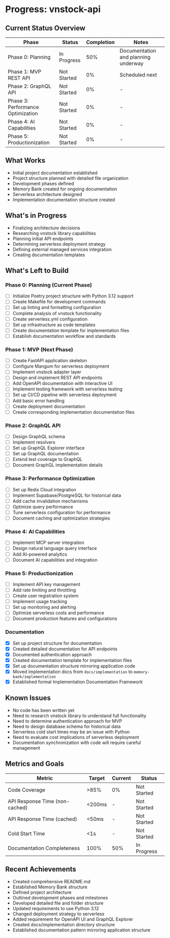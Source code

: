 # Progress: vnstock-api

## Current Status Overview

| Phase                             | Status      | Completion | Notes                               |
| --------------------------------- | ----------- | ---------- | ----------------------------------- |
| Phase 0: Planning                 | In Progress | 50%        | Documentation and planning underway |
| Phase 1: MVP REST API             | Not Started | 0%         | Scheduled next                      |
| Phase 2: GraphQL API              | Not Started | 0%         | -                                   |
| Phase 3: Performance Optimization | Not Started | 0%         | -                                   |
| Phase 4: AI Capabilities          | Not Started | 0%         | -                                   |
| Phase 5: Productionization        | Not Started | 0%         | -                                   |

## What Works

- Initial project documentation established
- Project structure planned with detailed file organization
- Development phases defined
- Memory Bank created for ongoing documentation
- Serverless architecture designed
- Implementation documentation structure created

## What's in Progress

- Finalizing architecture decisions
- Researching vnstock library capabilities
- Planning initial API endpoints
- Determining serverless deployment strategy
- Defining external managed services integration
- Creating documentation templates

## What's Left to Build

### Phase 0: Planning (Current Phase)

- [ ] Initialize Poetry project structure with Python 3.12 support
- [ ] Create Makefile for development commands
- [ ] Set up linting and formatting configuration
- [ ] Complete analysis of vnstock functionality
- [ ] Create serverless.yml configuration
- [ ] Set up infrastructure as code templates
- [ ] Create documentation template for implementation files
- [ ] Establish documentation workflow and standards

### Phase 1: MVP (Next Phase)

- [ ] Create FastAPI application skeleton
- [ ] Configure Mangum for serverless deployment
- [ ] Implement vnstock adapter layer
- [ ] Design and implement REST API endpoints
- [ ] Add OpenAPI documentation with interactive UI
- [ ] Implement testing framework with serverless testing
- [ ] Set up CI/CD pipeline with serverless deployment
- [ ] Add basic error handling
- [ ] Create deployment documentation
- [ ] Create corresponding implementation documentation files

### Phase 2: GraphQL API

- [ ] Design GraphQL schema
- [ ] Implement resolvers
- [ ] Set up GraphQL Explorer interface
- [ ] Set up GraphQL documentation
- [ ] Extend test coverage to GraphQL
- [ ] Document GraphQL implementation details

### Phase 3: Performance Optimization

- [ ] Set up Redis Cloud integration
- [ ] Implement Supabase/PostgreSQL for historical data
- [ ] Add cache invalidation mechanisms
- [ ] Optimize query performance
- [ ] Tune serverless configuration for performance
- [ ] Document caching and optimization strategies

### Phase 4: AI Capabilities

- [ ] Implement MCP server integration
- [ ] Design natural language query interface
- [ ] Add AI-powered analytics
- [ ] Document AI capabilities and integration

### Phase 5: Productionization

- [ ] Implement API key management
- [ ] Add rate limiting and throttling
- [ ] Create user registration system
- [ ] Implement usage tracking
- [ ] Set up monitoring and alerting
- [ ] Optimize serverless costs and performance
- [ ] Document production features and configurations

### Documentation

- [x] Set up project structure for documentation
- [x] Created detailed documentation for API endpoints
- [x] Documented authentication approach
- [x] Created documentation template for implementation files
- [x] Set up documentation structure mirroring application code
- [x] Moved implementation docs from `docs/implementation` to `memory-bank/implementation`
- [x] Established formal Implementation Documentation Framework

## Known Issues

- No code has been written yet
- Need to research vnstock library to understand full functionality
- Need to determine authentication approach for MVP
- Need to design database schema for historical data
- Serverless cold start times may be an issue with Python
- Need to evaluate cost implications of serverless deployment
- Documentation synchronization with code will require careful management

## Metrics and Goals

| Metric                         | Target | Current | Status      |
| ------------------------------ | ------ | ------- | ----------- |
| Code Coverage                  | >85%   | 0%      | Not Started |
| API Response Time (non-cached) | <200ms | -       | Not Started |
| API Response Time (cached)     | <50ms  | -       | Not Started |
| Cold Start Time                | <1s    | -       | Not Started |
| Documentation Completeness     | 100%   | 50%     | In Progress |

## Recent Achievements

- Created comprehensive README.md
- Established Memory Bank structure
- Defined project architecture
- Outlined development phases and milestones
- Developed detailed file and folder structure
- Updated requirements to use Python 3.12
- Changed deployment strategy to serverless
- Added requirement for OpenAPI UI and GraphQL Explorer
- Created docs/implementation directory structure
- Established documentation pattern mirroring application structure
